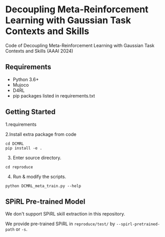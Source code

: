 # Decoupling Meta-Reinforcement Learning with Gaussian Task Contexts and Skills 

Code of Decoupling Meta-Reinforcement Learning with Gaussian Task Contexts and Skills (AAAI 2024)

## Requirements

- Python 3.6+
- Mujoco
- D4RL
- pip packages listed in requirements.txt



## Getting Started

1.requirements

2.Install extra package from code

```
cd DCMRL
pip install -e .
```

3. Enter source directory.

```
cd reproduce
```

4. Run & modify the scripts.

```
python DCMRL_meta_train.py --help
```



## SPiRL Pre-trained Model

We don't support SPiRL skill extraction in this repository.

We provide pre-trained SPiRL in  `reproduce/test/` by `--spirl-pretrained-path` or `-s`.

